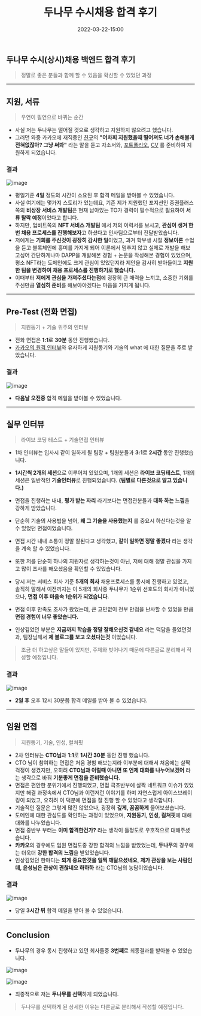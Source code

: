 ﻿---
title: 두나무 수시채용 합격 후기
date: 2022-03-22-15:00
categories:
- Recruit_Story

tags:
- Diary
- Recruit
- Dunamu

photos:
- https://user-images.githubusercontent.com/43930419/159160907-e9aaf909-f794-4949-aeb6-b98aa77bd32b.png

---

## 두나무 수시(상시)채용 백엔드 합격 후기
> 정말로 좋은 분들과 함께 할 수 있음을 확신할 수 있었던 과정


---

## 지원, 서류
> 우연이 필연으로 바뀌는 순간

- 사실 저는 두나무는 떨어질 것으로 생각하고 지원하지 않으려고 했습니다.
- 그러던 와중 카카오에 재직중인 [친구](https://mungto.tistory.com/511)의 **"어차피 지원했을때 떨어져도 너가 손해볼게 전혀없잖아? 그냥 써봐"** 라는 말을 듣고 자소서와, [포트폴리오](https://oval-parcel-d20.notion.site/Jung-YoonSung-fc63af65867d4f0085f059a50d2e0983), [CV](https://oval-parcel-d20.notion.site/CV-babd1a218d5b425aab75b814eb13078f) 를 준비하여 지원하게 되었습니다.


### 결과

![image](https://user-images.githubusercontent.com/43930419/158777680-0699ae56-44a3-4579-9ad8-174ef09037d6.png)

- 평일기준 **4일** 정도의 시간이 소요된 후 합격 메일을 받아볼 수 있었습니다.
- 사실 여기에는 몇가지 스토리가 있는데요, 기존 제가 지원했던 포지션인 증권플러스쪽의 **비상장 서비스 개발팀**은 현재 남아있는 TO가 경력이 필수적으로 필요하여 **서류 탈락 예정**이었다고 합니다.
- 하지만, 업비트쪽의 **NFT 서비스 개발팀** 에서 저의 이력서를 보시고, **관심이 생겨 한번 채용 프로세스를 진행해보자**고 하셨다고 인사팀으로부터 전달받았습니다.
- 저에게는 **기회를 주신것이 굉장히 감사한 일**이었고, 과거 학부생 시절 **정보이론** 수업을 듣고 블록체인에 흥미를 가지게 되어 이론에서 멈추지 않고 실제로 개발을 해보고싶어 간단하게나마 DAPP을 개발해본 경험 + 논문을 작성해본 경험이 있었으며, 평소 NFT라는 도메인에도 크게 관심이 있었던지라 제안을 감사히 받아들이고 **지원한 팀을 변경하여 채용 프로세스를 진행하기로 했습니다.**
- 이때부터 **저에게 관심을 가져주셨다는점**에 굉장히 큰 매력을 느끼고, 소중한 기회를 주신만큼 **열심히 준비**를 해보아야겠다는 마음을 가지게 됩니다.

---

## Pre-Test (전화 면접)
> 지원동기 + 기술 위주의 인터뷰

- 전화 면접은 **1:1**로 **30분** 동안 진행했습니다.
- [카카오의 원격 인터뷰](https://unluckyjung.github.io/recruit_story/2022/03/20/KaKao/#%EC%9B%90%EA%B2%A9-%EC%9D%B8%ED%84%B0%EB%B7%B0)와 유사하게 지원동기와 기술의 what 에 대한 질문을 주로 받았습니다.

### 결과

![image](https://user-images.githubusercontent.com/43930419/158777477-68b3d6ae-7062-45eb-8996-6f5eea80b83c.png)


- **다음날 오전중** 합격 메일을 받아볼 수 있었습니다.

---

## 실무 인터뷰
> 라이브 코딩 테스트 + 기술면접 인터뷰

- 1차 인터뷰는 입사시 같이 일하게 될 팀장 + 팀원분들과 **3:1**로 **2시간** 동안 진행했습니다.
- **1시간씩 2개의 세션**으로 이루어져 있었으며, 1개의 세션은 **라이브 코딩테스트**, 1개의 세션은 일반적인 **기술인터뷰**로 진행되었습니다. **(팀별로 다른것으로 알고 있습니다.)**
- 면접을 진행하는 내내, **평가 받는 자리** 라기보다는 면접관분들과 **대화 하는 느낌**을 강하게 받았습니다.
- 단순히 기술의 사용법을 넘어, **왜 그 기술을 사용했는지** 를 중요시 하신다는것을 알 수 있었던 면접이었습니다.
- 면접 시간 내내 소통이 정말 잘된다고 생각했고, **같이 일하면 정말 좋겠다** 라는 생각을 계속 할 수 있었습니다.
- 또한 저를 단순히 하나의 지원자로 생각하는것이 아닌, 저에 대해 정말 관심을 가지고 많이 조사를 해오셨음을 확인할 수 있었습니다.
- 당시 저는 서비스 회사 기준 **5개의 회사** 채용프로세스를 동시에 진행하고 있었고, 솔직히 말해서 이전까지는 이 5개의 회사중 두나무가 1순위 선호도의 회사가 아니었으나, **면접 이후 마음속 1순위가 되었습니다.**
- 면접 이후 만족도 조사가 왔었는데, 큰 고민없이 전부 만점을 난사할 수 있었을 만큼 **면접 경험이 너무 좋았습니다.**

- 인상깊었던 부분은 **지금까지 학습을 정말 잘해오신것 같네요** 라는 덕담을 들었던것과, 팀장님께서 **제 블로그를 보고 오셨다는것** 이었습니다.

> 조금 더 하고싶은 말들이 있지만, 주제와 벗어나기 때문에 다른글로 분리해서 작성할 예정입니다.

### 결과

![image](https://user-images.githubusercontent.com/43930419/158777836-d4300b40-3eaf-4405-8e9b-318e573863dd.png)

- **2일 후** 오후 12시 30분쯤 합격 메일를 받아 볼 수 있었습니다.

---

## 임원 면접
> 지원동기, 기술, 인성, 컬쳐핏

- 2차 인터뷰는 **CTO님**과 **1:1**로 **1시간 30분** 동안 진행 했습니다.
- CTO 님이 참여하는 면접은 처음 경험 해보는지라 이부분에 대해서 처음에는 살짝 걱정이 생겼지만, 오히려 **CTO님과 이럴때 아니면 또 언제 대화를 나누어보겠어** 라는 생각으로 바꿔 **기분좋게 면접을 준비했습니다.**
- 면접은 편안한 분위기에서 진행되었고, 면접 극초반부에 살짝 네트워크 이슈가 있었지만 해결 과정속에서 CTO님과 이런저런 이야기를 하며 자연스럽게 아이스브레이킹이 되었고, 오히려 이 덕분에 면접을 잘 진행 할 수 있었다고 생각합니다.
- 기술적인 질문은 그렇게 많진 않았으나, 굉장히 **깊게, 꼼꼼하게** 물어보셨습니다.
- 도메인에 대한 관심도를 확인하는 과정이 있었으며, **지원동기, 인성, 컬쳐핏**에 대해 대화를 나누었습니다.
- 면접 중반부 부터는 **이미 합격한건가?** 라는 생각이 들정도로 우호적으로 대해주셨습니다.
- **카카오**의 경우에도 임원 면접도중 강한 합격의 느낌을 받았었는데, **두나무**의 경우에는 더욱더 **강한 합격의 느낌**을 받았었습니다.
- 인상깊었던 한마디는 **되게 중요한것을 일찍 깨달으셨네요**, **제가 관상을 보는 사람인데, 윤성님은 관상이 괜찮네요 하하하** 라는 CTO님의 농담이었습니다.


### 결과

![image](https://user-images.githubusercontent.com/43930419/158777956-01f1a9cc-0bc2-4428-86ac-607e18430939.png)

- 당일 **3시간 뒤** 합격 메일을 받아 볼 수 있었습니다.

---

## Conclusion

- 두나무의 경우 동시 진행하고 있던 회사들중 **3번째**로 최종결과를 받아볼 수 있었습니다.

![image](https://user-images.githubusercontent.com/43930419/158777219-162196b7-0892-4c8b-bf2a-ed76bb5bf544.png)


![image](https://user-images.githubusercontent.com/43930419/159159762-651148c6-5132-4d43-b37d-52827d4b922f.png)


- 최종적으로 저는 **두나무를 선택**하게 되었습니다.

> 두나무를 선택하게 된 상세한 이유는 다른글로 분리해서 작성할 예정입니다.

